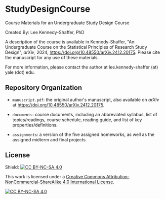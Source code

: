 # StudyDesignCourse

Course Materials for an Undergraduate Study Design Course

Created By: Lee Kennedy-Shaffer, PhD

A description of the course is available in Kennedy-Shaffer, "An Undergraduate Course on the Statistical Principles of Research Study Design", *arXiv*, 2024, <https://doi.org/10.48550/arXiv.2412.20175>. Please cite the manuscript for any use of these materials.

For more information, please contact the author at lee.kennedy-shaffer (at) yale (dot) edu.

## Repository Organization

-   `manuscript.pdf`: the original author's manuscript, also available on *arXiv* at <https://doi.org/10.48550/arXiv.2412.20175>.

-   `documents`: course documents, including an abbreviated syllabus, list of topics/readings, course schedule, reading guide, and list of key properties/definitions.

-   `assignments`: a version of the five assigned homeworks, as well as the assigned midterm and final projects.

## License

Shield: [![CC BY-NC-SA 4.0](https://img.shields.io/badge/License-CC%20BY--NC--SA%204.0-lightgrey.svg)](http://creativecommons.org/licenses/by-nc-sa/4.0/)

This work is licensed under a [Creative Commons Attribution-NonCommercial-ShareAlike 4.0 International License](http://creativecommons.org/licenses/by-nc-sa/4.0/).

[![CC BY-NC-SA 4.0](https://licensebuttons.net/l/by-nc-sa/4.0/88x31.png)](http://creativecommons.org/licenses/by-nc-sa/4.0/)
